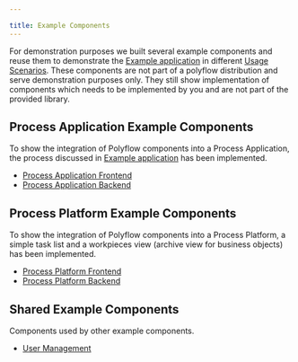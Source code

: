 ```yaml
---

title: Example Components
---
```


For demonstration purposes we built several example components and reuse them to demonstrate the [Example application](../example-application/) in
different [Usage Scenarios](../scenarios/). These components are not part of a polyflow distribution and serve demonstration
purposes only. They still show implementation of components which needs to be implemented by you and are not part of the provided library.

## Process Application Example Components

To show the integration of Polyflow components into a Process Application, the process discussed in
[Example application](../example-application/) has been implemented.

* [Process Application Frontend](pa-frontend)
* [Process Application Backend](pa-backend)

## Process Platform Example Components

To show the integration of Polyflow components into a Process Platform, a simple task list and
a workpieces view (archive view for business objects) has been implemented.

* [Process Platform Frontend](pp-frontend)
* [Process Platform Backend](pp-backend)

## Shared Example Components

Components used by other example components.

* [User Management](user-management)
